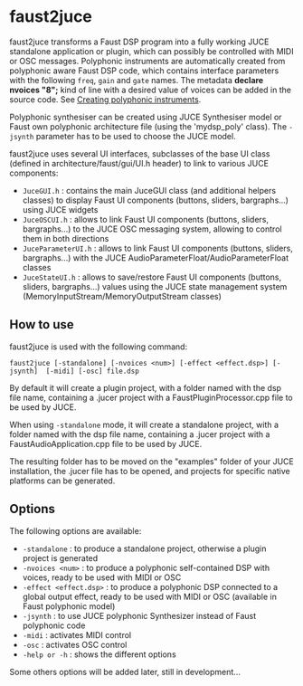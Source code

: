 # faust2juce

faust2juce transforms a Faust DSP program into a fully working JUCE standalone application or plugin, which can possibly be controlled with MIDI or OSC messages. Polyphonic instruments are automatically created from polyphonic aware Faust DSP code, which contains interface parameters with the following `freq`, `gain` and `gate` names. The metadata **declare nvoices "8";** kind of line with a desired value of voices can be added in the source code. See [Creating polyphonic instruments](http://faust.grame.fr/news/2016/01/13/polyphonic-instruments.html). 

Polyphonic synthesiser can be created using JUCE Synthesiser model or Faust own polyphonic architecture file (using the 'mydsp_poly' class). The `-jsynth` parameter has to be used to choose the JUCE model.

faust2juce uses several UI interfaces, subclasses of the base UI class (defined in architecture/faust/gui/UI.h header) to link to various JUCE components:

 - `JuceGUI.h` : contains the main JuceGUI class (and additional helpers classes) to display Faust UI components (buttons, sliders, bargraphs...) using JUCE widgets
 - `JuceOSCUI.h` : allows to link Faust UI components (buttons, sliders, bargraphs...) to the JUCE OSC messaging system, allowing to control them in both directions
 - `JuceParameterUI.h` : allows to link Faust UI components (buttons, sliders, bargraphs...) with the JUCE AudioParameterFloat/AudioParameterFloat classes
 - `JuceStateUI.h` : allows to save/restore Faust UI components (buttons, sliders, bargraphs...) values using the JUCE state management system (MemoryInputStream/MemoryOutputStream classes)


## How to use

faust2juce is used with the following command: 

`faust2juce [-standalone] [-nvoices <num>] [-effect <effect.dsp>] [-jsynth]  [-midi] [-osc] file.dsp` 

By default it will create a plugin project, with a folder named with the dsp file name, containing a .jucer project with a FaustPluginProcessor.cpp file to be used by JUCE.

When using `-standalone` mode, it will create a standalone project, with a folder named with the dsp file name, containing a .jucer project with a FaustAudioApplication.cpp file to be used by JUCE.

The resulting folder has to be moved on the "examples" folder of your JUCE installation, the .jucer file has to be opened, and projects for specific native platforms can be generated. 

## Options

The following options are available: 

 - `-standalone`            : to produce a standalone project, otherwise a plugin project is generated
 - `-nvoices <num>`         : to produce a polyphonic self-contained DSP with <num> voices, ready to be used with MIDI or OSC
 - `-effect <effect.dsp>`   : to produce a polyphonic DSP connected to a global output effect, ready to be used with MIDI or OSC (available in Faust polyphonic model) 
 - `-jsynth`                : to use JUCE polyphonic Synthesizer instead of Faust polyphonic code
 - `-midi`                  : activates MIDI control
 - `-osc`                   : activates OSC control
 - `-help or -h`            : shows the different options 

Some others options will be added later, still in development...

